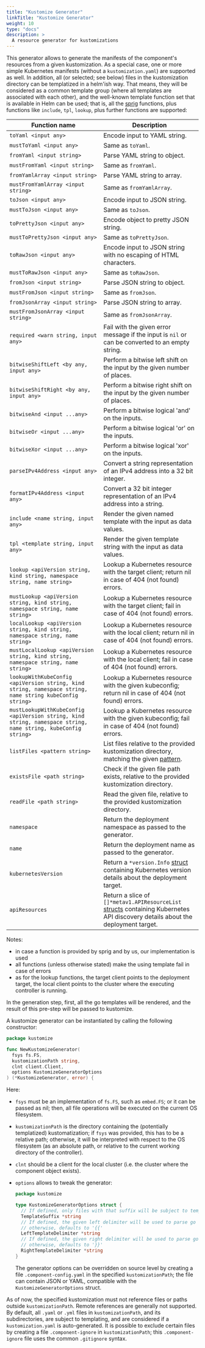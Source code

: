 ```yaml
---
title: "Kustomize Generator"
linkTitle: "Kustomize Generator"
weight: 10
type: "docs"
description: >
  A resource generator for kustomizations
---
```


This generator allows to generate the manifests of the component's resources from a given kustomization.
As a special case, one or more simple Kubernetes manifests (without a `kustomization.yaml`) are supported as well.
In addition, all (or selected; see below) files in the kustomization directory can be templatized in a helm'ish way.
That means, they will be considered as a common template group (where all templates are associated with each other),
and the well-known template function set that is available in Helm can be used; that is, all the [sprig](http://masterminds.github.io/sprig) functions, plus functions like `include`, `tpl`, `lookup`, plus further functions are supported:

| Function name                           | Description |
|-----------------------------------------|------------ |
| `toYaml <input any>`                    | Encode input to YAML string. |
| `mustToYaml <input any>`                | Same as `toYaml`. |
| `fromYaml <input string>`               | Parse YAML string to object. |
| `mustFromYaml <input string>`           | Same as `fromYaml`. |
| `fromYamlArray <input string>`          | Parse YAML string to array. |
| `mustFromYamlArray <input string>`      | Same as `fromYamlArray`. |
| `toJson <input any>`                    | Encode input to JSON string. |
| `mustToJson <input any>`                | Same as `toJson`. |
| `toPrettyJson <input any>`              | Encode object to pretty JSON string. |
| `mustToPrettyJson <input any>`          | Same as `toPrettyJson`. |
| `toRawJson <input any>   `              | Encode input to JSON string with no escaping of HTML characters. |
| `mustToRawJson <input any>   `          | Same as `toRawJson`. |
| `fromJson <input string>`               | Parse JSON string to object. |
| `mustFromJson <input string>`           | Same as `fromJson`. |
| `fromJsonArray <input string>`          | Parse JSON string to array. |
| `mustFromJsonArray <input string>`      | Same as `fromJsonArray`. |
| `required <warn string, input any>`     | Fail with the given error message if the input is `nil` or can be converted to an empty string. |
| `bitwiseShiftLeft <by any, input any>`  | Perform a bitwise left shift on the input by the given number of places. |
| `bitwiseShiftRight <by any, input any>` | Perform a bitwise right shift on the input by the given number of places. |
| `bitwiseAnd <input ...any>`             | Perform a bitwise logical 'and' on the inputs. |
| `bitwiseOr <input ...any>`              | Perform a bitwise logical 'or' on the inputs. |
| `bitwiseXor <input ...any>`             | Perform a bitwise logical 'xor' on the inputs. |
| `parseIPv4Address <input any>`          | Convert a string representation of an IPv4 address into a 32 bit integer. |
| `formatIPv4Address <input any>`         | Convert a 32 bit integer representation of an IPv4 address into a string. |
| `include <name string, input any>`      | Render the given named template with the input as data values. |
| `tpl <template string, input any>`      | Render the given template string with the input as data values. |
| `lookup <apiVersion string, kind string, namespace string, name string>`                                           | Lookup a Kubernetes resource with the target client; return nil in case of 404 (not found) errors. |
| `mustLookup <apiVersion string, kind string, namespace string, name string>`                                       | Lookup a Kubernetes resource with the target client; fail in case of 404 (not found) errors. |
| `localLookup <apiVersion string, kind string, namespace string, name string>`                                      | Lookup a Kubernetes resource with the local client; return nil in case of 404 (not found) errors. |
| `mustLocalLookup <apiVersion string, kind string, namespace string, name string>`                                  | Lookup a Kubernetes resource with the local client; fail in case of 404 (not found) errors. |
| `lookupWithKubeConfig <apiVersion string, kind string, namespace string, name string kubeConfig string> `          | Lookup a Kubernetes resource with the given kubeconfig; return nil in case of 404 (not found) errors. |
| `mustLookupWithKubeConfig <apiVersion string, kind string, namespace string, name string, kubeConfig string>`      | Lookup a Kubernetes resource with the given kubeconfig; fail in case of 404 (not found) errors. |
| `listFiles <pattern string>`                                                                                       | List files relative to the provided kustomization directory,  matching the given [pattern](https://pkg.go.dev/github.com/gobwas/glob). | 
| `existsFile <path string>`                                                                                         | Check if the given file path exists, relative to the provided kustomization directory. |
| `readFile <path string>`                                                                                           | Read the given file, relative to the provided kustomization directory. |
| `namespace`                                                                                                        | Return the deployment namespace as passed to the generator. |
| `name`                                                                                                             | Return the deployment name as passed to the generator. |
| `kubernetesVersion`                                                                                                | Return a `*version.Info` [struct](https://pkg.go.dev/k8s.io/apimachinery/pkg/version#Info) containing Kubernetes version details about the deployment target. |
| `apiResources`                                                                                                     | Return a slice of `[]*metav1.APIResourceList` [structs](https://pkg.go.dev/k8s.io/apimachinery/pkg/apis/meta/v1#APIResourceList) containing Kubernetes API discovery details about the deployment target. |

Notes:
- in case a function is provided by sprig and by us, our implementation is used
- all functions (unless otherwise stated) make the using template fail in case of errors
- as for the lookup functions, the target client points to the deployment target, the local client points to the cluster where the executing controller is running.

In the generation step, first, all the go templates will be rendered, and the result of this pre-step will be passed to kustomize.

A kustomize generator can be instantiated by calling the following constructor:

```go
package kustomize

func NewKustomizeGenerator(
  fsys fs.FS,
  kustomizationPath string,
  clnt client.Client,
  options KustomizeGeneratorOptions
) (*KustomizeGenerator, error) {
```

Here:
- `fsys` must be an implementation of `fs.FS`, such as `embed.FS`; or it can be passed as nil; then, all file operations will be executed on the current OS filesystem.
- `kustomizationPath` is the directory containing the (potentially templatized) kustomatization; if `fsys` was provided, this has to be a relative path; otherwise, it will be interpreted with respect to the OS filesystem (as an absolute path, or relative to the current working directory of the controller).
- `clnt` should be a client for the local cluster (i.e. the cluster where the component object exists).
- `options` allows to tweak the generator:
  ```go
  package kustomize
  
  type KustomizeGeneratorOptions struct {
    // If defined, only files with that suffix will be subject to templating.
    TemplateSuffix *string
    // If defined, the given left delimiter will be used to parse go templates;
    // otherwise, defaults to '{{'
    LeftTemplateDelimiter *string
    // If defined, the given right delimiter will be used to parse go templates;
    // otherwise, defaults to '}}'
    RightTemplateDelimiter *string
  }
  ```

  The generator options can be overridden on source level by creating a file `.component-config.yaml` in the specified `kustomizationPath`; the file can contain JSON or YAML, compatible with the  `KustomizeGeneratorOptions` struct.

As of now, the specified kustomization must not reference files or paths outside `kustomizationPath`. Remote references are generally not supported.
By default, all `.yaml` or `.yml` files in `kustomizationPath`, and its subdirectories, are subject to templating, and are considered if a `kustomization.yaml`
is auto-generated. It is possible to exclude certain files by creating a file `.component-ignore` in `kustomizationPath`; this `.component-ignore` file uses
the common `.gitignore` syntax.